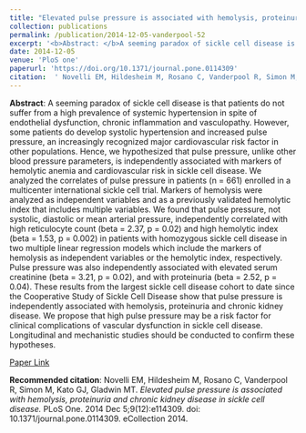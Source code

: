 ```yaml
--- 
title: "Elevated pulse pressure is associated with hemolysis, proteinuria and chronic kidney disease in sickle cell disease." 
collection: publications 
permalink: /publication/2014-12-05-vanderpool-52 
excerpt: '<b>Abstract: </b>A seeming paradox of sickle cell disease is that patients do not suffer from a high prevalence of systemic hypertension in spite of endothelial dysfunction, chronic inflammation and vasculopathy. However, some patients do develop systolic hypertension and increased pulse pressure, an increasingly recognized major cardiovascular risk [...]' 
date: 2014-12-05 
venue: 'PloS one' 
paperurl: 'https://doi.org/10.1371/journal.pone.0114309' 
citation:  ' Novelli EM, Hildesheim M, Rosano C, Vanderpool R, Simon M, Kato GJ, Gladwin MT. <i>Elevated pulse pressure is associated with hemolysis, proteinuria and chronic kidney disease in sickle cell disease.</i> PLoS One. 2014 Dec 5;9(12):e114309. doi: 10.1371/journal.pone.0114309. eCollection 2014.' 
--- 
```

<b>Abstract</b>:  A seeming paradox of sickle cell disease is that patients do not suffer from a high prevalence of systemic hypertension in spite of endothelial dysfunction, chronic inflammation and vasculopathy. However, some patients do develop systolic hypertension and increased pulse pressure, an increasingly recognized major cardiovascular risk factor in other populations. Hence, we hypothesized that pulse pressure, unlike other blood pressure parameters, is independently associated with markers of hemolytic anemia and cardiovascular risk in sickle cell disease. We analyzed the correlates of pulse pressure in patients (n = 661) enrolled in a multicenter international sickle cell trial. Markers of hemolysis were analyzed as independent variables and as a previously validated hemolytic index that includes multiple variables. We found that pulse pressure, not systolic, diastolic or mean arterial pressure, independently correlated with high reticulocyte count (beta = 2.37, p = 0.02) and high hemolytic index (beta = 1.53, p = 0.002) in patients with homozygous sickle cell disease in two multiple linear regression models which include the markers of hemolysis as independent variables or the hemolytic index, respectively. Pulse pressure was also independently associated with elevated serum creatinine (beta = 3.21, p = 0.02), and with proteinuria (beta = 2.52, p = 0.04). These results from the largest sickle cell disease cohort to date since the Cooperative Study of Sickle Cell Disease show that pulse pressure is independently associated with hemolysis, proteinuria and chronic kidney disease. We propose that high pulse pressure may be a risk factor for clinical complications of vascular dysfunction in sickle cell disease. Longitudinal and mechanistic studies should be conducted to confirm these hypotheses.  
 
[Paper Link](https://doi.org/10.1371/journal.pone.0114309) 
 
<b>Recommended citation</b>:  Novelli EM, Hildesheim M, Rosano C, Vanderpool R, Simon M, Kato GJ, Gladwin MT. <i>Elevated pulse pressure is associated with hemolysis, proteinuria and chronic kidney disease in sickle cell disease.</i> PLoS One. 2014 Dec 5;9(12):e114309. doi: 10.1371/journal.pone.0114309. eCollection 2014. 
